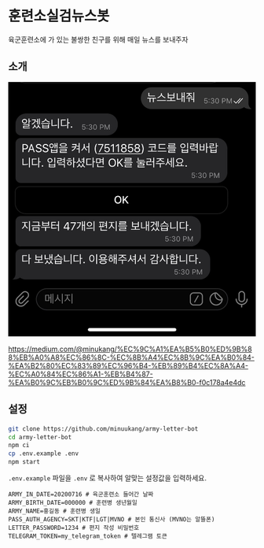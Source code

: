 # 훈련소실검뉴스봇
육군훈련소에 가 있는 불쌍한 친구를 위해 매일 뉴스를 보내주자

## 소개

![훈련소실검뉴스봇](./.github/intro.jpeg)

https://medium.com/@minukang/%EC%9C%A1%EA%B5%B0%ED%9B%88%EB%A0%A8%EC%86%8C-%EC%8B%A4%EC%8B%9C%EA%B0%84-%EA%B2%80%EC%83%89%EC%96%B4-%EB%89%B4%EC%8A%A4-%EC%A0%84%EC%86%A1-%EB%B4%87-%EA%B0%9C%EB%B0%9C%ED%9B%84%EA%B8%B0-f0c178a4e4dc

## 설정

```bash
git clone https://github.com/minuukang/army-letter-bot
cd army-letter-bot
npm ci
cp .env.example .env
npm start
```

`.env.example` 파일을 `.env` 로 복사하여 알맞는 설정값을 입력하세요.

```
ARMY_IN_DATE=20200716 # 육군훈련소 들어간 날짜
ARMY_BIRTH_DATE=000000 # 훈련병 생년월일
ARMY_NAME=홍길동 # 훈련병 생일
PASS_AUTH_AGENCY=SKT|KTF|LGT|MVNO # 본인 통신사 (MVNO는 알뜰폰)
LETTER_PASSWORD=1234 # 편지 작성 비밀번호
TELEGRAM_TOKEN=my_telegram_token # 텔레그램 토큰
```
